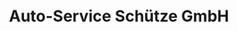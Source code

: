 ---
title: "Auto-Service Schütze GmbH"
url: /grossroehrsdorf/auto-service-schuetze-gmbh/
shop: Autohaus
---